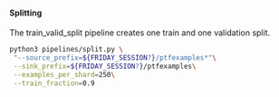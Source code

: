 #### Splitting

The train_valid_split pipeline creates one train and one validation split.

```bash
python3 pipelines/split.py \
 "--source_prefix=${FRIDAY_SESSION?}/ptfexamples*"\
 --sink_prefix=${FRIDAY_SESSION?}/ptfexamples\
 --examples_per_shard=250\
 --train_fraction=0.9
```
